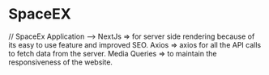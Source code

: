 # SpaceEX

// SpaceEx Application --> NextJs => for server side rendering because of its 
                        easy to use feature and improved SEO.
                        Axios => axios for all the API calls to fetch data from the server.
                        Media Queries => to maintain the responsiveness of the website.
